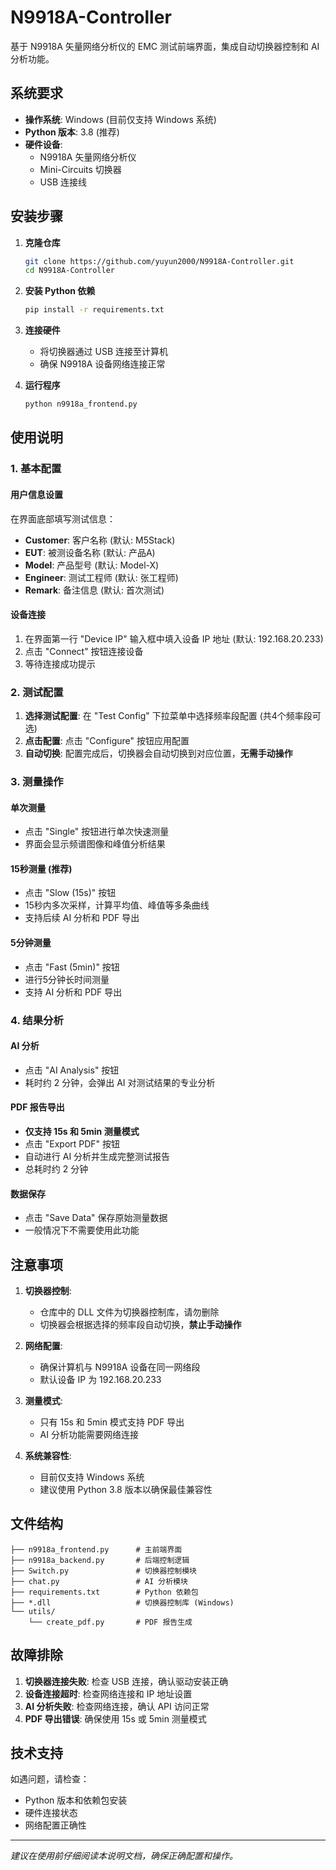 # N9918A-Controller

基于 N9918A 矢量网络分析仪的 EMC 测试前端界面，集成自动切换器控制和 AI 分析功能。

## 系统要求

- **操作系统**: Windows (目前仅支持 Windows 系统)
- **Python 版本**: 3.8 (推荐)
- **硬件设备**: 
  - N9918A 矢量网络分析仪
  - Mini-Circuits 切换器
  - USB 连接线

## 安装步骤

1. **克隆仓库**
   ```bash
   git clone https://github.com/yuyun2000/N9918A-Controller.git
   cd N9918A-Controller
   ```

2. **安装 Python 依赖**
   ```bash
   pip install -r requirements.txt
   ```

3. **连接硬件**
   - 将切换器通过 USB 连接至计算机
   - 确保 N9918A 设备网络连接正常

4. **运行程序**
   ```bash
   python n9918a_frontend.py
   ```

## 使用说明

### 1. 基本配置

#### 用户信息设置
在界面底部填写测试信息：
- **Customer**: 客户名称 (默认: M5Stack)
- **EUT**: 被测设备名称 (默认: 产品A)  
- **Model**: 产品型号 (默认: Model-X)
- **Engineer**: 测试工程师 (默认: 张工程师)
- **Remark**: 备注信息 (默认: 首次测试)

#### 设备连接
1. 在界面第一行 "Device IP" 输入框中填入设备 IP 地址 (默认: 192.168.20.233)
2. 点击 "Connect" 按钮连接设备
3. 等待连接成功提示

### 2. 测试配置

1. **选择测试配置**: 在 "Test Config" 下拉菜单中选择频率段配置 (共4个频率段可选)
2. **点击配置**: 点击 "Configure" 按钮应用配置
3. **自动切换**: 配置完成后，切换器会自动切换到对应位置，**无需手动操作**

### 3. 测量操作

#### 单次测量
- 点击 "Single" 按钮进行单次快速测量
- 界面会显示频谱图像和峰值分析结果

#### 15秒测量 (推荐)
- 点击 "Slow (15s)" 按钮
- 15秒内多次采样，计算平均值、峰值等多条曲线
- 支持后续 AI 分析和 PDF 导出

#### 5分钟测量
- 点击 "Fast (5min)" 按钮  
- 进行5分钟长时间测量
- 支持 AI 分析和 PDF 导出

### 4. 结果分析

#### AI 分析
- 点击 "AI Analysis" 按钮
- 耗时约 2 分钟，会弹出 AI 对测试结果的专业分析

#### PDF 报告导出
- **仅支持 15s 和 5min 测量模式**
- 点击 "Export PDF" 按钮
- 自动进行 AI 分析并生成完整测试报告
- 总耗时约 2 分钟

#### 数据保存
- 点击 "Save Data" 保存原始测量数据
- 一般情况下不需要使用此功能

## 注意事项

1. **切换器控制**: 
   - 仓库中的 DLL 文件为切换器控制库，请勿删除
   - 切换器会根据选择的频率段自动切换，**禁止手动操作**

2. **网络配置**: 
   - 确保计算机与 N9918A 设备在同一网络段
   - 默认设备 IP 为 192.168.20.233

3. **测量模式**: 
   - 只有 15s 和 5min 模式支持 PDF 导出
   - AI 分析功能需要网络连接

4. **系统兼容性**: 
   - 目前仅支持 Windows 系统
   - 建议使用 Python 3.8 版本以确保最佳兼容性

## 文件结构

```
├── n9918a_frontend.py      # 主前端界面
├── n9918a_backend.py       # 后端控制逻辑
├── Switch.py               # 切换器控制模块
├── chat.py                 # AI 分析模块
├── requirements.txt        # Python 依赖包
├── *.dll                   # 切换器控制库 (Windows)
└── utils/
    └── create_pdf.py       # PDF 报告生成
```

## 故障排除

1. **切换器连接失败**: 检查 USB 连接，确认驱动安装正确
2. **设备连接超时**: 检查网络连接和 IP 地址设置
3. **AI 分析失败**: 检查网络连接，确认 API 访问正常
4. **PDF 导出错误**: 确保使用 15s 或 5min 测量模式

## 技术支持

如遇问题，请检查：
- Python 版本和依赖包安装
- 硬件连接状态
- 网络配置正确性

---

*建议在使用前仔细阅读本说明文档，确保正确配置和操作。*


